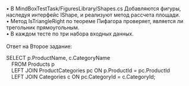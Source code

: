 • В MindBoxTestTask/FiguresLibrary/Shapes.cs Добавляются фигуры, наследуя интерфейс IShape, и реализуют метод рассчета площади. <br />
• Метод IsTriangleRight по теореме Пифагора проверяет, является ли трегольник прямоугольным. <br />
• В каждом тесте по три набора входных данных. <br /> <br />
Ответ на Второе задание: <br />

  SELECT p.ProductName, c.CategoryName <br />
    &emsp;FROM Products p <br />
    &emsp;LEFT JOIN ProductCategories pc ON p.ProductId = pc.ProductId <br />
    &emsp;LEFT JOIN Categories c ON pc.CategoryId = c.CategoryId; 
 
